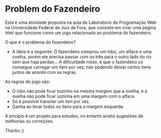 ﻿# Problem do Fazendeiro
 
 Esta é uma atividade proposta na aula de Laboratório de Programação Web na Universidade Federal de Juiz de Fora, que consiste em criar uma página html que funcione como um jogo relacionado ao problema do fazendeiro.
 
 O que é o problema do fazendeiro?
  - A ideia é a seguinte: O fazendeiro comprou um lobo, um alface e uma ovelha, porém ele precisa passar com os três para o outro lado do rio sem que haja perdas... A dificuldade nisso, é que o fazendeiro só consegue carregar um item por vez, não podendo deixar certos itens juntos de acordo com as regras.
 
 As regras do jogo são:
  - O lobo não pode ficar sozinho na mesma margem que a ovelha, e a ovelha não pode ficar sozinha em uma margem com o alface.
  - Só é possível transitar um iten por vez.
  - Ganha ao levar todos os itens para a margem esquerda.

A pricípio é um projeto para estudos, no entanto aceito sugestões de melhorias ou correções.

Thanks ;)
